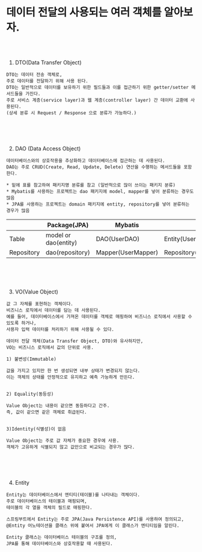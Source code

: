 # 데이터 전달의 사용되는 여러 객체를 알아보자.

<br /><br />

1. DTO(Data Transfer Object)

```
DTO는 데이터 전송 객체로,
주로 데이터를 전달하기 위해 사용 된다.
DTO는 일반적으로 데이터를 보유하기 위한 필드들과 이를 접근하기 위한 getter/setter 메서드들을 가진다.
주로 서비스 계층(service layer)과 웹 계층(controller layer) 간 데이터 교환에 사용된다.
(상세 분류 시 Request / Response 으로 분류가 가능하다.)
```

<br /><br /><br />

2. DAO (Data Access Object)

```
데이터베이스와의 상호작용을 추상화하고 데이터베이스에 접근하는 데 사용된다.
DAO는 주로 CRUD(Create, Read, Update, Delete) 연산을 수행하는 메서드들을 포함한다.

* 밑에 표를 참고하여 패키지명 분류를 참고 (일반적으로 많이 쓰이는 패키지 분류)
* Mybatis를 사용하는 프로젝트는 dao 패키지에 model, mapper를 넣어 분류하는 경우도 많음
* JPA를 사용하는 프로젝트는 domain 패키지에 entity, repository를 넣어 분류하는 경우가 많음
```
||Package(JPA)|Mybatis|JPA|
|-|-|-|-|
|Table|model or dao(entity)|DAO(UserDAO)|Entity(User)|
|Repository|dao(repository)|Mapper(UserMapper)|Repository(UserRepository)|

<br /><br /><br />

3. VO(Value Object)

```
값 그 자체를 표현하는 객체이다.
비즈니스 로직에서 데이터를 담는 데 사용된다.
예를 들어, 데이터베이스에서 가져온 데이터를 객체로 매핑하여 비즈니스 로직에서 사용할 수 있도록 하거나,
사용자 입력 데이터를 처리하기 위해 사용될 수 있다.

데이터 전달 객체(Data Transfer Object, DTO)와 유사하지만,
VO는 비즈니스 로직에서 값의 단위로 사용.
```
```
1) 불변성(Immutable)

값을 가지고 있지만 한 번 생성되면 내부 상태가 변경되지 않는다.
이는 객체의 상태를 안정적으로 유지하고 예측 가능하게 만든다.


2) Equality(동등성)

Value Object는 내용이 같으면 동등하다고 간주.
즉, 값이 같으면 같은 객체로 취급된다.


3)Identity(식별성)이 없음

Value Object는 주로 값 자체가 중요한 경우에 사용.
객체가 고유하게 식별되지 않고 값만으로 비교되는 경우가 많다.
```

<br /><br /><br />

4. Entity

```
Entity는 데이터베이스에서 엔티티(테이블)를 나타내는 객체이다.
주로 데이터베이스의 테이블과 매핑되며,
테이블의 각 열을 객체의 필드로 매핑한다.

스프링부트에서 Entity는 주로 JPA(Java Persistence API)를 사용하여 정의되고,
@Entity 어노테이션을 클래스 위에 붙여서 JPA에게 이 클래스가 엔티티임을 알린다.

Entity 클래스는 데이터베이스 테이블의 구조를 정의,
JPA를 통해 데이터베이스와 상호작용할 때 사용된다.
```
